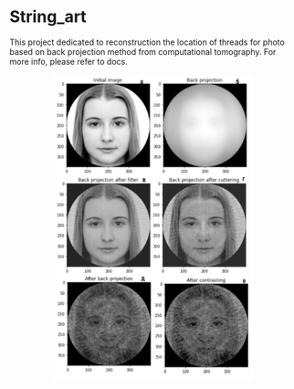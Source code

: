 # String_art

This project dedicated to reconstruction the location of threads for photo based on back projection method from computational tomography. For more info, please refer to docs.

<p align="center">
  <img src="result.png" width="350" alt="accessibility text">
</p>
